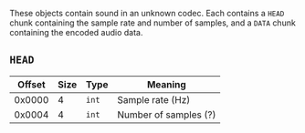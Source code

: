 These objects contain sound in an unknown codec. Each contains a `HEAD` chunk containing the sample rate and number of samples, and a `DATA` chunk containing the encoded audio data.

## `HEAD`

Offset   | Size     | Type         | Meaning
---------|----------|--------------|----------
0x0000   | 4        | `int`        | Sample rate (Hz)
0x0004   | 4        | `int`        | Number of samples (?)